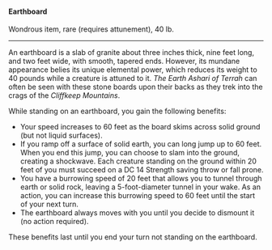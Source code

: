 #### Earthboard

Wondrous item, rare (requires attunement), 40 lb.

---

An earthboard is a slab of granite about three inches thick, nine feet long, and two feet wide, with smooth, tapered ends. However, its mundane appearance belies its unique elemental power, which reduces its weight to 40 pounds while a creature is attuned to it. *The Earth Ashari of Terrah* can often be seen with these stone boards upon their backs as they trek into the crags of the *Cliffkeep Mountains*.

While standing on an earthboard, you gain the following benefits:

- Your speed increases to 60 feet as the board skims across solid ground (but not liquid surfaces).
- If you ramp off a surface of solid earth, you can long jump up to 60 feet. When you end this jump, you can choose to slam into the ground, creating a shockwave. Each creature standing on the ground within 20 feet of you must succeed on a DC 14 Strength saving throw or fall prone.
- You have a burrowing speed of 20 feet that allows you to tunnel through earth or solid rock, leaving a 5-foot-diameter tunnel in your wake. As an action, you can increase this burrowing speed to 60 feet until the start of your next turn.
- The earthboard always moves with you until you decide to dismount it (no action required).

These benefits last until you end your turn not standing on the earthboard.



